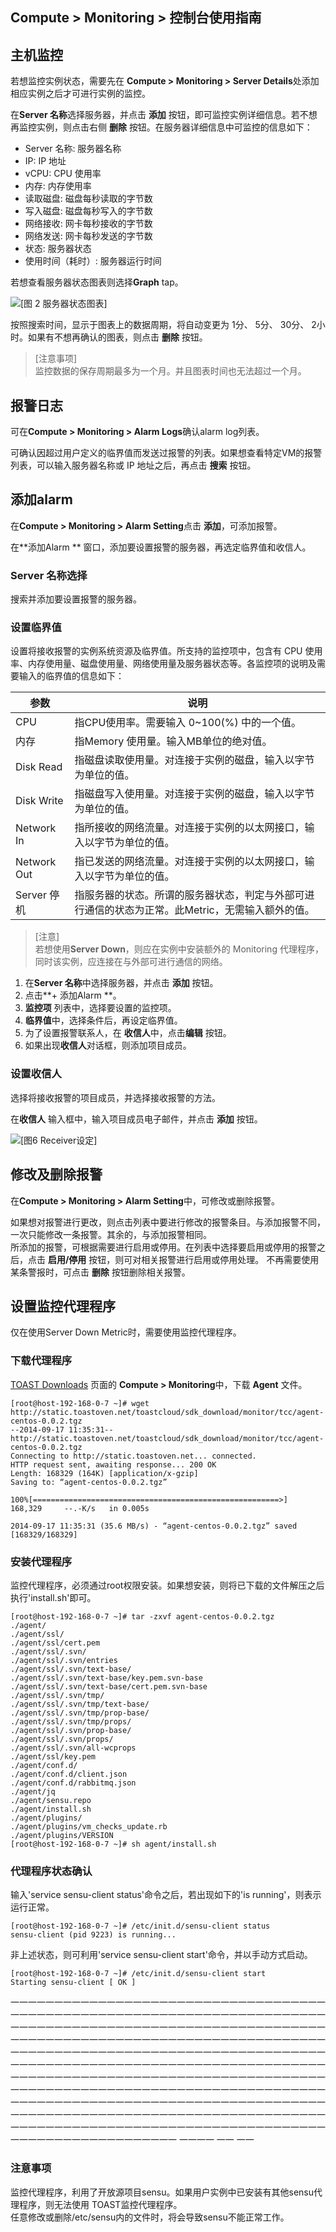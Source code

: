 ## Compute > Monitoring > 控制台使用指南

## 主机监控

若想监控实例状态，需要先在 **Compute > Monitoring > Server Details**处添加相应实例之后才可进行实例的监控。

在**Server 名称**选择服务器，并点击 **添加** 按钮，即可监控实例详细信息。若不想再监控实例，则点击右侧 **删除** 按钮。在服务器详细信息中可监控的信息如下：

- Server 名称: 服务器名称
- IP: IP 地址
- vCPU: CPU 使用率
- 内存: 内存使用率
- 读取磁盘: 磁盘每秒读取的字节数
- 写入磁盘: 磁盘每秒写入的字节数
- 网络接收: 网卡每秒接收的字节数
- 网络发送: 网卡每秒发送的字节数
- 状态: 服务器状态
- 使用时间（耗时）: 服务器运行时间

若想查看服务器状态图表则选择**Graph** tap。

![[图 2 服务器状态图表]](http://static.toastoven.net/prod_infrastructure/monitoring/img_102.jpg)

按照搜索时间，显示于图表上的数据周期，将自动变更为 1分、 5分、 30分、 2小时。如果有不想再确认的图表，则点击 **删除** 按钮。

> [注意事项]  
> 监控数据的保存周期最多为一个月。并且图表时间也无法超过一个月。

## 报警日志

可在**Compute > Monitoring > Alarm Logs**确认alarm log列表。

可确认因超过用户定义的临界值而发送过报警的列表。如果想查看特定VM的报警列表，可以输入服务器名称或 IP 地址之后，再点击 **搜索** 按钮。

## 添加alarm

 在**Compute > Monitoring > Alarm Setting**点击 **添加**，可添加报警。

在**添加Alarm ** 窗口，添加要设置报警的服务器，再选定临界值和收信人。

### Server 名称选择

搜索并添加要设置报警的服务器。

### 设置临界值

设置将接收报警的实例系统资源及临界值。所支持的监控项中，包含有 CPU 使用率、内存使用量、磁盘使用量、网络使用量及服务器状态等。各监控项的说明及需要输入的临界值的信息如下：

|参数|	说明|
|---|---|
|CPU|	指CPU使用率。需要输入 0~100(%) 中的一个值。|
|内存|	指Memory 使用量。输入MB单位的绝对值。|
|Disk Read|	指磁盘读取使用量。对连接于实例的磁盘，输入以字节为单位的值。|
|Disk Write|	指磁盘写入使用量。对连接于实例的磁盘，输入以字节为单位的值。|
|Network In|	指所接收的网络流量。对连接于实例的以太网接口，输入以字节为单位的值。|
|Network Out|	指已发送的网络流量。对连接于实例的以太网接口，输入以字节为单位的值。|
|Server 停机|	指服务器的状态。所谓的服务器状态，判定与外部可进行通信的状态为正常。此Metric，无需输入额外的值。|

> [注意]  
> 若想使用**Server Down**，则应在实例中安装额外的 Monitoring 代理程序，同时该实例，应连接在与外部可进行通信的网络。

1. 在**Server 名称**中选择服务器，并点击 **添加** 按钮。 
2. 点击**+ 添加Alarm **。
3. **监控项** 列表中，选择要设置的监控项。
4. **临界值**中，选择条件后，再设定临界值。
5. 为了设置报警联系人，在 **收信人**中，点击**编辑** 按钮。
6. 如果出现**收信人**对话框，则添加项目成员。

### 设置收信人

选择将接收报警的项目成员，并选择接收报警的方法。

在**收信人** 输入框中，输入项目成员电子邮件，并点击 **添加** 按钮。

![[图6 Receiver设定]](http://static.toastoven.net/prod_infrastructure/monitoring/img_106.png)

## 修改及删除报警

在**Compute > Monitoring > Alarm Setting**中，可修改或删除报警。

如果想对报警进行更改，则点击列表中要进行修改的报警条目。与添加报警不同，一次只能修改一条报警。其余的，与添加报警相同。  
所添加的报警，可根据需要进行启用或停用。在列表中选择要启用或停用的报警之后，点击 **启用/停用** 按钮，则可对相关报警进行启用或停用处理。
不再需要使用某条警报时，可点击 **删除** 按钮删除相关报警。

## 设置监控代理程序

仅在使用Server Down Metric时，需要使用监控代理程序。

### 下载代理程序

[TOAST Downloads](https://docs.toast.com/en/Download/) 页面的 **Compute > Monitoring**中，下载 **Agent** 文件。

```
[root@host-192-168-0-7 ~]# wget http://static.toastoven.net/toastcloud/sdk_download/monitor/tcc/agent-centos-0.0.2.tgz
--2014-09-17 11:35:31--  http://static.toastoven.net/toastcloud/sdk_download/monitor/tcc/agent-centos-0.0.2.tgz
Connecting to http://static.toastoven.net... connected.
HTTP request sent, awaiting response... 200 OK
Length: 168329 (164K) [application/x-gzip]
Saving to: “agent-centos-0.0.2.tgz”

100%[=======================================================>]
168,329     --.-K/s   in 0.005s

2014-09-17 11:35:31 (35.6 MB/s) - “agent-centos-0.0.2.tgz” saved [168329/168329]
```

### 安装代理程序

监控代理程序，必须通过root权限安装。如果想安装，则将已下载的文件解压之后执行'install.sh'即可。

```
[root@host-192-168-0-7 ~]# tar -zxvf agent-centos-0.0.2.tgz
./agent/
./agent/ssl/
./agent/ssl/cert.pem
./agent/ssl/.svn/
./agent/ssl/.svn/entries
./agent/ssl/.svn/text-base/
./agent/ssl/.svn/text-base/key.pem.svn-base
./agent/ssl/.svn/text-base/cert.pem.svn-base
./agent/ssl/.svn/tmp/
./agent/ssl/.svn/tmp/text-base/
./agent/ssl/.svn/tmp/prop-base/
./agent/ssl/.svn/tmp/props/
./agent/ssl/.svn/prop-base/
./agent/ssl/.svn/props/
./agent/ssl/.svn/all-wcprops
./agent/ssl/key.pem
./agent/conf.d/
./agent/conf.d/client.json
./agent/conf.d/rabbitmq.json
./agent/jq
./agent/sensu.repo
./agent/install.sh
./agent/plugins/
./agent/plugins/vm_checks_update.rb
./agent/plugins/VERSION
[root@host-192-168-0-7 ~]# sh agent/install.sh
```

### 代理程序状态确认

输入'service sensu-client status'命令之后，若出现如下的'is running'，则表示运行正常。

```
[root@host-192-168-0-7 ~]# /etc/init.d/sensu-client status
sensu-client (pid 9223) is running...
```

非上述状态，则可利用'service sensu-client start'命令，并以手动方式启动。

```
[root@host-192-168-0-7 ~]# /etc/init.d/sensu-client start
Starting sensu-client [ OK ]
```
 一一一一一一一一一一一一一一一一一一一一一一一一一一一一一一一一一一一一一一一一一一一一一一一一一一一一一一一一一一一一一一一一一一一一一一一一一一一一一一一一一一一一一一一一一一一一一一一一一一一一一一一一一一一一一一一一一一一一一一一一一一一一一一一一一一一一一一一一一一一一一一一一一一一一一一一一一一一一一一一一一一一一一一一一一一一一一一一一一一一一一一一一一一一一一一一一一一一一一一一一一一一一一一一一一一一一一一一一一一一一一一一一一一一一一一一一一一一一一一一一一一一一一一一一一一一一一一一一一一一一一一一一一一一一一一一一一一一一一一一一一一一一一一一一一一一一一一一一一一一一一一一一一一一一一一一一一一一一一一一一一一一一一一一一一一一一一一一一一一一一一一一一一一一一一一一一一一一一一一一一一一一一一一一一一一一一一一一一一一一一一一一一一一一一一一一一一一一一一一一一一一一一一一一一一一一一一一一 
一一一一
一一
一一


### 注意事项
监控代理程序，利用了开放源项目sensu。如果用户实例中已安装有其他sensu代理程序，则无法使用 TOAST监控代理程序。  
任意修改或删除/etc/sensu内的文件时，将会导致sensu不能正常工作。


